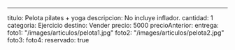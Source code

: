 ---
titulo: Pelota pilates + yoga
descripcion: No incluye inflador.
cantidad: 1
categoria: Ejercicio
destino: Vender
precio: 5000
precioAnterior: 
entrega: 
foto1: "/images/articulos/pelota1.jpg"
foto2: "/images/articulos/pelota2.jpg"
foto3: 
foto4: 
reservado: true
